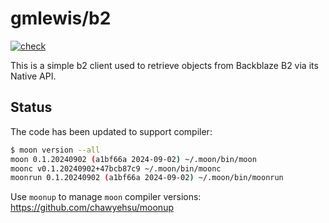 # gmlewis/b2
[![check](https://github.com/gmlewis/moonbit-b2/actions/workflows/check.yml/badge.svg)](https://github.com/gmlewis/moonbit-b2/actions/workflows/check.yml)

This is a simple b2 client used to retrieve objects from Backblaze B2
via its Native API.

## Status

The code has been updated to support compiler:

```bash
$ moon version --all
moon 0.1.20240902 (a1bf66a 2024-09-02) ~/.moon/bin/moon
moonc v0.1.20240902+47bcb87c9 ~/.moon/bin/moonc
moonrun 0.1.20240902 (a1bf66a 2024-09-02) ~/.moon/bin/moonrun
```

Use `moonup` to manage `moon` compiler versions:
https://github.com/chawyehsu/moonup
